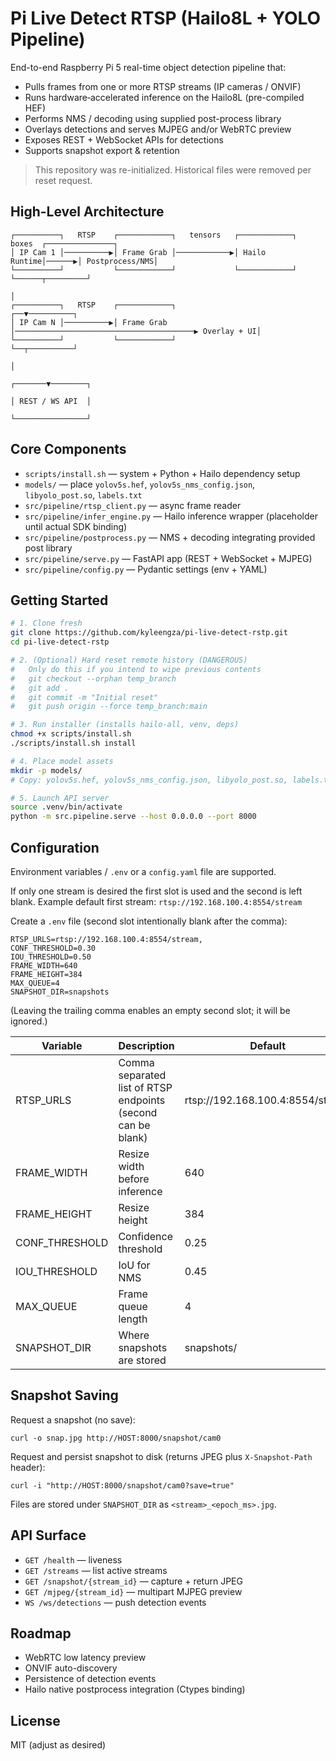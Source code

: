 # Pi Live Detect RTSP (Hailo8L + YOLO Pipeline)

End-to-end Raspberry Pi 5 real-time object detection pipeline that:

- Pulls frames from one or more RTSP streams (IP cameras / ONVIF)
- Runs hardware‑accelerated inference on the Hailo8L (pre-compiled HEF)
- Performs NMS / decoding using supplied post-process library
- Overlays detections and serves MJPEG and/or WebRTC preview
- Exposes REST + WebSocket APIs for detections
- Supports snapshot export & retention

> This repository was re-initialized. Historical files were removed per reset request.

## High-Level Architecture

```
┌──────────┐   RTSP    ┌────────────┐   tensors   ┌────────────┐  boxes  ┌───────────────┐
│ IP Cam 1 │──────────▶│ Frame Grab │────────────▶│ Hailo Runtime│──────▶│ Postprocess/NMS│
└──────────┘           └────────────┘             └────────────┘        └──────┬─────────┘
                                                                               │
┌──────────┐   RTSP    ┌────────────┐                                        ┌──▼──────────┐
│ IP Cam N │──────────▶│ Frame Grab │────────────────────────────────────────▶ Overlay + UI│
└──────────┘           └────────────┘                                        └──┬──────────┘
                                                                               │
                                                                       ┌───────▼────────┐
                                                                       │ REST / WS API  │
                                                                       └────────────────┘
```

## Core Components
- `scripts/install.sh` — system + Python + Hailo dependency setup
- `models/` — place `yolov5s.hef`, `yolov5s_nms_config.json`, `libyolo_post.so`, `labels.txt`
- `src/pipeline/rtsp_client.py` — async frame reader
- `src/pipeline/infer_engine.py` — Hailo inference wrapper (placeholder until actual SDK binding)
- `src/pipeline/postprocess.py` — NMS + decoding integrating provided post library
- `src/pipeline/serve.py` — FastAPI app (REST + WebSocket + MJPEG)
- `src/pipeline/config.py` — Pydantic settings (env + YAML)

## Getting Started

```bash
# 1. Clone fresh
git clone https://github.com/kyleengza/pi-live-detect-rstp.git
cd pi-live-detect-rstp

# 2. (Optional) Hard reset remote history (DANGEROUS)
#   Only do this if you intend to wipe previous contents
#   git checkout --orphan temp_branch
#   git add .
#   git commit -m "Initial reset"
#   git push origin --force temp_branch:main

# 3. Run installer (installs hailo-all, venv, deps)
chmod +x scripts/install.sh
./scripts/install.sh install

# 4. Place model assets
mkdir -p models/
# Copy: yolov5s.hef, yolov5s_nms_config.json, libyolo_post.so, labels.txt

# 5. Launch API server
source .venv/bin/activate
python -m src.pipeline.serve --host 0.0.0.0 --port 8000
```

## Configuration
Environment variables / `.env` or a `config.yaml` file are supported.

If only one stream is desired the first slot is used and the second is left blank. Example default first stream:
`rtsp://192.168.100.4:8554/stream`

Create a `.env` file (second slot intentionally blank after the comma):
```
RTSP_URLS=rtsp://192.168.100.4:8554/stream,
CONF_THRESHOLD=0.30
IOU_THRESHOLD=0.50
FRAME_WIDTH=640
FRAME_HEIGHT=384
MAX_QUEUE=4
SNAPSHOT_DIR=snapshots
```
(Leaving the trailing comma enables an empty second slot; it will be ignored.)

| Variable | Description | Default |
|----------|-------------|---------|
| RTSP_URLS | Comma separated list of RTSP endpoints (second can be blank) | rtsp://192.168.100.4:8554/stream |
| FRAME_WIDTH | Resize width before inference | 640 |
| FRAME_HEIGHT | Resize height | 384 |
| CONF_THRESHOLD | Confidence threshold | 0.25 |
| IOU_THRESHOLD | IoU for NMS | 0.45 |
| MAX_QUEUE | Frame queue length | 4 |
| SNAPSHOT_DIR | Where snapshots are stored | snapshots/ |

## Snapshot Saving
Request a snapshot (no save):
```
curl -o snap.jpg http://HOST:8000/snapshot/cam0
```
Request and persist snapshot to disk (returns JPEG plus `X-Snapshot-Path` header):
```
curl -i "http://HOST:8000/snapshot/cam0?save=true"
```
Files are stored under `SNAPSHOT_DIR` as `<stream>_<epoch_ms>.jpg`.

## API Surface
- `GET /health` — liveness
- `GET /streams` — list active streams
- `GET /snapshot/{stream_id}` — capture + return JPEG
- `GET /mjpeg/{stream_id}` — multipart MJPEG preview
- `WS /ws/detections` — push detection events

## Roadmap
- WebRTC low latency preview
- ONVIF auto-discovery
- Persistence of detection events
- Hailo native postprocess integration (Ctypes binding)

## License
MIT (adjust as desired)
